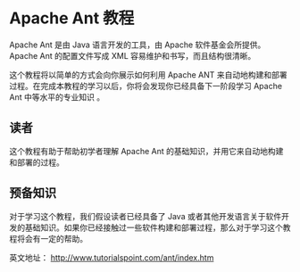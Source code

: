 # Apache Ant 教程

Apache Ant 是由 Java 语言开发的工具，由 Apache 软件基金会所提供。Apache Ant 的配置文件写成 XML 容易维护和书写，而且结构很清晰。

这个教程将以简单的方式会向你展示如何利用 Apache ANT 来自动地构建和部署过程。在完成本教程的学习以后，你将会发现你已经具备下一阶段学习 Apache Ant 中等水平的专业知识 。

## 读者

这个教程有助于帮助初学者理解 Apache Ant 的基础知识，并用它来自动地构建和部署的过程。

## 预备知识

对于学习这个教程，我们假设读者已经具备了 Java 或者其他开发语言关于软件开发的基础知识。如果你已经接触过一些软件构建和部署过程，那么对于学习这个教程将会有一定的帮助。 

英文地址： <http://www.tutorialspoint.com/ant/index.htm> 

